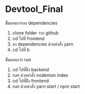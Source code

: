 # Devtool_Final

ขั้นตอนการลง dependencies
1. clone folder จาก github
2. cd ไปที่ frontend 
3. ลง dependencies ด้วยคำสั่ง yarn
4. cd ไปที่ b

ขั้นตอนการ run
1. cd ไปที่ฝั่ง backend
2. run ด้วยคำสั้ง nodemon index
3. cd ไปที่ฝั่ง frontend
4. run ด้วยคำสั่ง yarn start / npm start
